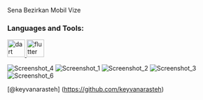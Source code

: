 <p>Sena Bezirkan Mobil Vize</p>

<h3 align="left">Languages and Tools:</h3>

<p align="left"> <a href="https://dart.dev" target="_blank" rel="noreferrer"> <img src="https://www.vectorlogo.zone/logos/dartlang/dartlang-icon.svg" alt="dart" width="40" height="40"/> </a> <a href="https://flutter.dev" target="_blank" rel="noreferrer"> <img src="https://www.vectorlogo.zone/logos/flutterio/flutterio-icon.svg" alt="flutter" width="40" height="40"/> </a> </p>

![Screenshot_4](https://github.com/sennachu/isu-mobile-app/assets/90784360/5db4f97e-9034-4a24-8937-e05d86dbc29f)
![Screenshot_1](https://github.com/sennachu/isu-mobile-app/assets/90784360/bb6c8426-679f-45ff-b55e-565a285596b8)
![Screenshot_2](https://github.com/sennachu/isu-mobile-app/assets/90784360/aa8c7f6d-9ddb-448a-97f8-e35a679d4e9b)
![Screenshot_3](https://github.com/sennachu/isu-mobile-app/assets/90784360/55338973-815c-4fe6-92f2-01c27073910a)
![Screenshot_6](https://github.com/sennachu/isu-mobile-app/assets/90784360/0aec3581-368b-49a8-a60f-6f40d237a41c)


[@keyvanarasteh] (https://github.com/keyvanarasteh)
